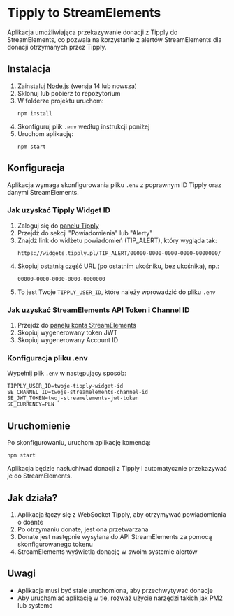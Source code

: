 
# Tipply to StreamElements

Aplikacja umożliwiająca przekazywanie donacji z Tipply do StreamElements, co pozwala na korzystanie z alertów StreamElements dla donacji otrzymanych przez Tipply.

## Instalacja

1. Zainstaluj [Node.js](https://nodejs.org/) (wersja 14 lub nowsza)
2. Sklonuj lub pobierz to repozytorium
3. W folderze projektu uruchom:
   ```
   npm install
   ```
4. Skonfiguruj plik `.env` według instrukcji poniżej
5. Uruchom aplikację:
   ```
   npm start
   ```

## Konfiguracja

Aplikacja wymaga skonfigurowania pliku `.env` z poprawnym ID Tipply oraz danymi StreamElements.

### Jak uzyskać Tipply Widget ID

1. Zaloguj się do [panelu Tipply](https://app.tipply.pl/panel-uzytkownika)
2. Przejdź do sekcji "Powiadomienia" lub "Alerty"
3. Znajdź link do widżetu powiadomień (TIP_ALERT), który wygląda tak:
   ```
   https://widgets.tipply.pl/TIP_ALERT/00000-0000-0000-0000-0000000/
   ```
4. Skopiuj ostatnią część URL (po ostatnim ukośniku, bez ukośnika), np.:
   ```
   00000-0000-0000-0000-0000000
   ```
5. To jest Twoje `TIPPLY_USER_ID`, które należy wprowadzić do pliku `.env`

### Jak uzyskać StreamElements API Token i Channel ID

1. Przejdź do [panelu konta StreamElements](https://streamelements.com/dashboard/account/channels)
2. Skopiuj wygenerowany token JWT
3. Skopiuj wygenerowany Account ID

### Konfiguracja pliku .env

Wypełnij plik `.env` w następujący sposób:

```
TIPPLY_USER_ID=twoje-tipply-widget-id
SE_CHANNEL_ID=twoje-streamelements-channel-id
SE_JWT_TOKEN=twoj-streamelements-jwt-token
SE_CURRENCY=PLN
```

## Uruchomienie

Po skonfigurowaniu, uruchom aplikację komendą:

```
npm start
```

Aplikacja będzie nasłuchiwać donacji z Tipply i automatycznie przekazywać je do StreamElements.

## Jak działa?

1. Aplikacja łączy się z WebSocket Tipply, aby otrzymywać powiadomienia o doante
2. Po otrzymaniu donate, jest ona przetwarzana
3. Donate jest następnie wysyłana do API StreamElements za pomocą skonfigurowanego tokenu
4. StreamElements wyświetla donację w swoim systemie alertów

## Uwagi

- Aplikacja musi być stale uruchomiona, aby przechwytywać donacje
- Aby uruchamiać aplikację w tle, rozważ użycie narzędzi takich jak PM2 lub systemd